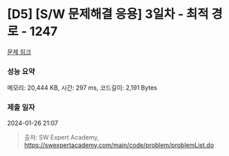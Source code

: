 # [D5] [S/W 문제해결 응용] 3일차 - 최적 경로 - 1247 

[문제 링크](https://swexpertacademy.com/main/code/problem/problemDetail.do?contestProbId=AV15OZ4qAPICFAYD) 

### 성능 요약

메모리: 20,444 KB, 시간: 297 ms, 코드길이: 2,191 Bytes

### 제출 일자

2024-01-26 21:07



> 출처: SW Expert Academy, https://swexpertacademy.com/main/code/problem/problemList.do